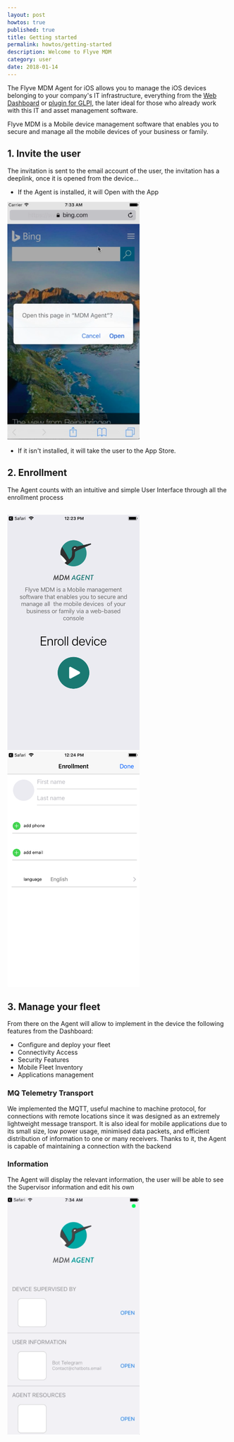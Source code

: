 ```yaml
---
layout: post
howtos: true
published: true
title: Getting started
permalink: howtos/getting-started
description: Welcome to Flyve MDM
category: user
date: 2018-01-14
---
```

The Flyve MDM Agent for iOS allows you to manage the iOS devices belonging to your company's IT infrastructure, everything from the [Web Dashboard](http://flyve.org/web-mdm-dashboard/) or [plugin for GLPI](http://flyve.org/glpi-plugin/), the later ideal for those who already work with this IT and asset management software.

Flyve MDM is a Mobile device management software that enables you to secure and manage all the mobile devices of your business or family.

## 1. Invite the user

The invitation is sent to the email account of the user, the invitation has a deeplink, once it is opened from the device...

* If the Agent is installed, it will Open with the App

<img src="https://github.com/Naylin15/Screenshots/blob/master/ios-agent/open-mdm.png?raw=true" alt="MDM Agent" width="300">

* If it isn't installed, it will take the user to the App Store.

## 2. Enrollment

The Agent counts with an intuitive and simple User Interface through all the enrollment process

<br>

<div>
<img src="https://github.com/Naylin15/Screenshots/blob/master/ios-agent/enroll.png?raw=true" alt="Start Enrollment" width="300">

<img src="https://github.com/Naylin15/Screenshots/blob/master/ios-agent/enrollment.png?raw=true" alt="Enrollment" width="300">
</div>

## 3. Manage your fleet

From there on the Agent will allow to implement in the device the following features from the Dashboard:

* Configure and deploy your fleet
* Connectivity Access
* Security Features
* Mobile Fleet Inventory
* Applications management

### MQ Telemetry Transport

We implemented the MQTT, useful machine to machine protocol, for connections with remote locations since it was designed as an extremely lightweight message transport. It is also ideal for mobile applications due to its small size, low power usage, minimised data packets, and efficient distribution of information to one or many receivers. Thanks to it, the Agent is capable of maintaining a connection with the backend

### Information

The Agent will display the relevant information, the user will be able to see the Supervisor information and edit his own

<img src="https://github.com/Naylin15/Screenshots/blob/master/ios-agent/information.png?raw=true" alt="Status Online" width="300">